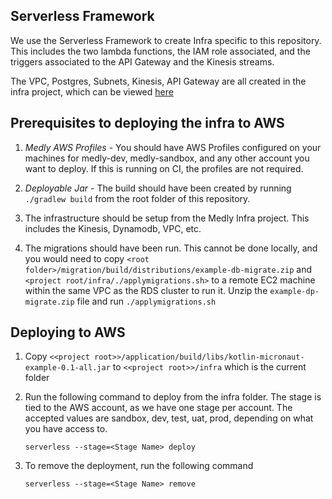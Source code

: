 ## Serverless Framework

We use the Serverless Framework to create Infra specific to this repository. This includes the two lambda functions, 
the IAM role associated, and the triggers associated to the API Gateway and the Kinesis streams.

The VPC, Postgres, Subnets, Kinesis, API Gateway are all created in the infra project, which can be viewed [here](https://github.com/medlypharmacy/medly-infra.git)


## Prerequisites to deploying the infra to AWS

1. *Medly AWS Profiles* - You should have AWS Profiles configured on your machines for medly-dev, medly-sandbox, 
and any other account you want to deploy. If this is running on CI, the profiles are not required.

2. *Deployable Jar* - The build should have been created by running ``./gradlew build`` from the 
root folder of this repository.

3. The infrastructure should be setup from the Medly Infra project. This includes the Kinesis, Dynamodb, VPC, etc.

4. The migrations should have been run. This cannot be done locally, and you would need to copy 
``<root folder>/migration/build/distributions/example-db-migrate.zip`` and ``<project root/infra/./applymigrations.sh>`` 
to a remote EC2 machine within the same VPC as the RDS cluster to run it. Unzip the ``example-dp-migrate.zip`` file 
and run ``./applymigrations.sh``


## Deploying to AWS
1. Copy ``<<project root>>/application/build/libs/kotlin-micronaut-example-0.1-all.jar`` to ``<<project root>>/infra`` 
which is the current folder

2. Run the  following command to deploy from the infra folder. The stage is tied to the AWS account, as we have one stage per account. 
The accepted values are sandbox, dev, test, uat, prod, depending on what you have access to.
   
   ```serverless --stage=<Stage Name> deploy```
   
3. To remove the deployment, run the following command

    ```serverless --stage=<Stage Name> remove```
